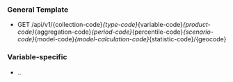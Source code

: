 ### General Template
- GET /api/v1/{collection-code}_{type-code}_{variable-code}_{product-code}_{aggregation-code}_{period-code}_{percentile-code}_{scenario-code}_{model-code}_{model-calculation-code}_{statistic-code}/{geocode}

### Variable-specific
- ..
